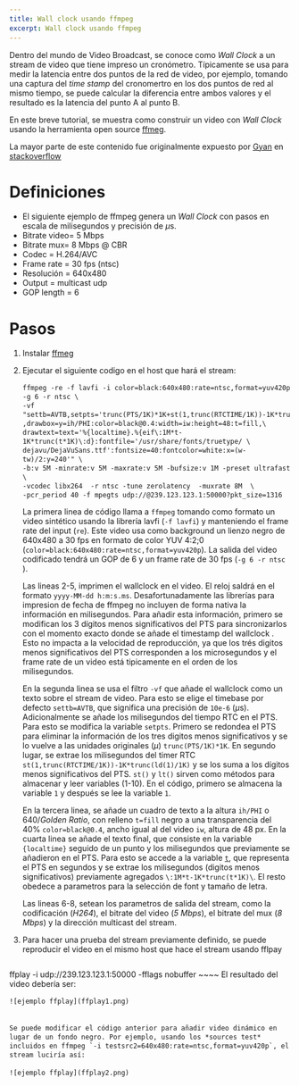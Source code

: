 ```yaml
---
title: Wall clock usando ffmpeg
excerpt: Wall clock usando ffmpeg
---
```



Dentro del mundo de Video Broadcast, se conoce como *Wall Clock* a un stream de video que tiene impreso un cronómetro. Típicamente se usa para medir la latencia entre dos puntos de la red de video, por ejemplo, tomando una captura del *time stamp* del cronomertro en los dos puntos de red al mismo tiempo, se puede calcular la diferencia entre ambos valores y el resultado es la latencia del punto A al punto B.

En este breve tutorial, se muestra como construir un video con *Wall Clock* usando la herramienta open source [ffmeg](https://ffmpeg.org/). 

La mayor parte de este contenido fue originalmente expuesto por [Gyan](https://stackoverflow.com/users/5726027/gyan) en [stackoverflow](https://stackoverflow.com/questions/47543426/ffmpeg-embed-current-time-in-milliseconds-into-video)

# Definiciones

* El siguiente ejemplo de ffmpeg genera un *Wall Clock* con pasos en escala de milisegundos y precisión de $\mu$s.  
* Bitrate video= 5 Mbps
* Bitrate mux= 8 Mbps @ CBR
* Codec = H.264/AVC
* Frame rate = 30 fps (ntsc)
* Resolución = 640x480
* Output = multicast udp
* GOP length = 6

# Pasos

1. Instalar [ffmeg](https://ffmpeg.org/)

2. Ejecutar el siguiente codigo en el host que hará el stream: 

	~~~~ 
	ffmpeg -re -f lavfi -i color=black:640x480:rate=ntsc,format=yuv420p -g 6 -r ntsc \
	-vf "settb=AVTB,setpts='trunc(PTS/1K)*1K+st(1,trunc(RTCTIME/1K))-1K*trunc(ld(1)/1K)'\
	,drawbox=y=ih/PHI:color=black@0.4:width=iw:height=48:t=fill,\
	drawtext=text='%{localtime}.%{eif\:1M*t-1K*trunc(t*1K)\:d}:fontfile='/usr/share/fonts/truetype/ \
	dejavu/DejaVuSans.ttf':fontsize=40:fontcolor=white:x=(w-tw)/2:y=240'" \
	-b:v 5M -minrate:v 5M -maxrate:v 5M -bufsize:v 1M -preset ultrafast \
	-vcodec libx264  -r ntsc -tune zerolatency  -muxrate 8M  \
	-pcr_period 40 -f mpegts udp://@239.123.123.1:50000?pkt_size=1316
	~~~~ 
	
	
	La primera linea de código llama a `ffmpeg` tomando como formato un video sintético usando la librería lavfi (`-f lavfi`) y manteniendo el frame rate del input (`re`). Este video usa como background un lienzo negro de 640x480 a 30 fps en formato de color YUV 4:2;0 (`color=black:640x480:rate=ntsc,format=yuv420p`). La salida del video codificado tendrá un GOP de 6 y un frame rate de 30 fps (`-g 6 -r ntsc ` ).
	
	Las lineas 2-5, imprimen el wallclock en el video. El reloj saldrá en el formato  `yyyy-MM-dd h:m:s.ms`. Desafortunadamente las librerías para impresion de fecha de ffmpeg no incluyen de forma nativa la información en milisegundos. Para añadir esta información, primero se modifican los 3 dígitos menos significativos del PTS para sincronizarlos con el momento exacto donde se añade el timestamp del wallclock . Esto no impacta a la velocidad de reproducción, ya que los trés digitos menos significativos del PTS corresponden a los microsegundos y el frame rate de un video está tipicamente en el orden de los milisegundos.
		
	En la segunda linea se usa el filtro `-vf` que añade el wallclock como un texto sobre el stream de video. Para esto se elige el timebase por defecto `settb=AVTB`, que significa una precisión de `10e-6` ($\mu$s). Adicionalmente  se añade los milisegundos del tiempo RTC en el PTS. Para esto se modifica la variable `setpts`. Primero se redondea el PTS para eliminar la información de los tres digitos menos significativos y se lo vuelve a las unidades originales ($\mu$) `trunc(PTS/1K)*1K`. En segundo lugar, se extrae los milisegundos del timer RTC `st(1,trunc(RTCTIME/1K))-1K*trunc(ld(1)/1K)` y se los suma a los dígitos menos significativos del PTS. `st()` y `lt()` sirven como métodos para almacenar y leer variables (1-10). En el código, primero se almacena la variable 	`1` y después se lee la variable `1`.
	
	En la tercera linea, se añade un cuadro de texto a la  altura `ih/PHI` o 640/*Golden Ratio*, con relleno `t=fill` negro a una transparencia del 40% `color=black@0.4`, ancho igual al del video `iw`, altura de 48 px. En la cuarta linea se añade el texto final,  que consiste en la variable `{localtime}` seguido de un punto y los milisegundos que previamente se añadieron en el PTS. Para esto se accede a la variable [`t`](https://ffmpeg.org/doxygen/2.4/aeval_8c_source.html), que representa el PTS en segundos y se extrae los milisegundos (digitos menos significativos) previamente agregados `\:1M*t-1K*trunc(t*1K)\`. El resto obedece a parametros para la selección de font y tamaño de letra.
	
	Las lineas 6-8, setean los parametros de salida del stream, como la codificación (*H264*), el bitrate del video (*5 Mbps*), el bitrate del mux (*8 Mbps*) y la dirección multicast del stream. 
	
3. Para hacer una prueba del stream previamente definido, se puede reproducir el video en el mismo host que hace el stream usando fflpay

	~~~~ 
ffplay -i  udp://239.123.123.1:50000 -fflags nobuffer
	~~~~ 
El resultado del video debería ser:

	![ejemplo ffplay](ffplay1.png)
	

	Se puede modificar el código anterior para añadir video dinámico en lugar de un fondo negro. Por ejemplo, usando los *sources test* incluidos en ffmpeg `-i testsrc2=640x480:rate=ntsc,format=yuv420p`, el stream luciría así:
	
	![ejemplo ffplay](ffplay2.png)
